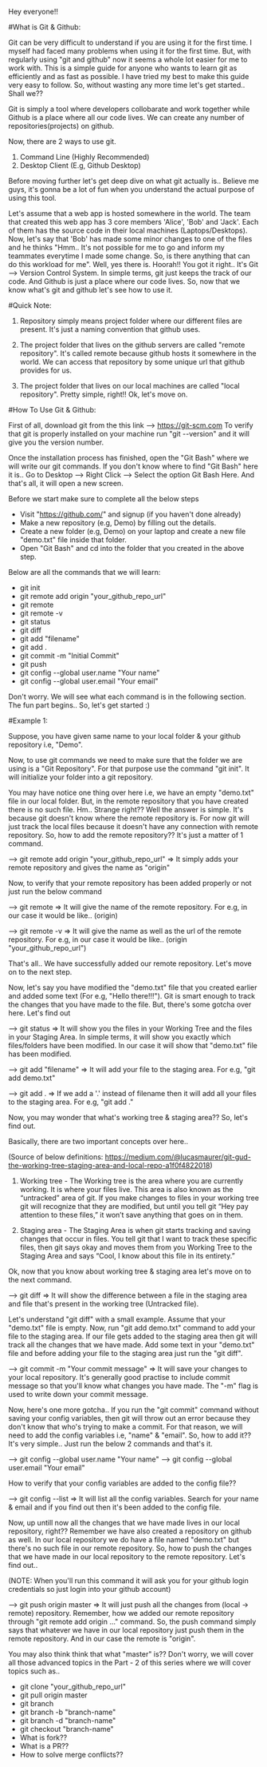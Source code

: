 Hey everyone!!

#What is Git & Github:

Git can be very difficult to understand if you are using it for the first time. I myself had faced many problems when using it for the first time. But, with regularly using "git and github" now it seems a whole lot easier for me to work with. This is a simple guide for anyone who wants to learn git as efficiently and as fast as possible. I have tried my best to make this guide very easy to follow. So, without wasting any more time let's get started.. Shall we??

Git is simply a tool where developers collobarate and work together while Github is a place where all our code lives. We can create any number of repositories(projects) on github.

Now, there are 2 ways to use git.
1) Command Line (Highly Recommended)
2) Desktop Client (E.g, Github Desktop)

Before moving further let's get deep dive on what git actually is.. Believe me guys, it's gonna be a lot of fun when you understand the actual purpose of using this tool.

Let's assume that a web app is hosted somewhere in the world. The team that created this web app has 3 core members 'Alice', 'Bob' and 'Jack'. Each of them has the source code in their local machines (Laptops/Desktops). Now, let's say that 'Bob' has made some minor changes to one of the files and he thinks "Hmm.. It's not possible for me to go and inform my teammates everytime I made some change. So, is there anything that can do this workload for me". Well, yes there is. Hoorah!! You got it right.. It's Git --> Version Control System. In simple terms, git just keeps the track of our code. And Github is just a place where our code lives. So, now that we know what's git and github let's see how to use it.

#Quick Note:

1) Repository simply means project folder where our different files are present. It's just a naming convention that github uses.

2) The project folder that lives on the github servers are called "remote repository". It's called remote because github hosts it somewhere in the world. We can access that repository by some unique url that github provides for us.

3) The project folder that lives on our local machines are called "local repository". Pretty simple, right!! Ok, let's move on.

#How To Use Git & Github:

First of all, download git from the this link --> https://git-scm.com
To verify that git is properly installed on your machine run "git --version" and it will give you the version number.

Once the installation process has finished, open the "Git Bash" where we will write our git commands. If you don't know where to find "Git Bash" here it is.. Go to Desktop --> Right Click --> Select the option Git Bash Here. And that's all, it will open a new screen.

Before we start make sure to complete all the below steps
- Visit "https://github.com/" and signup (if you haven't done already)
- Make a new repository (e.g, Demo) by filling out the details.
- Create a new folder (e.g, Demo) on your laptop and create a new file "demo.txt" file inside that folder.
- Open "Git Bash" and cd into the folder that you created in the above step.

Below are all the commands that we will learn:
- git init
- git remote add origin "your_github_repo_url"
- git remote
- git remote -v
- git status
- git diff
- git add "filename"
- git add .
- git commit -m "Initial Commit"
- git push
- git config --global user.name "Your name"
- git config --global user.email "Your email"

Don't worry. We will see what each command is in the following section. The fun part begins.. So, let's get started :)

#Example 1:

Suppose, you have given same name to your local folder & your github repository i.e, "Demo". 

Now, to use git commands we need to make sure that the folder we are using is a "Git Repository". For that purpose use the command "git init". It will initialize your folder into a git repository.

You may have notice one thing over here i.e, we have an empty "demo.txt" file in our local folder. But, in the remote repository that you have created there is no such file. Hm.. Strange right?? Well the answer is simple. It's because git doesn't know where the remote repository is. For now git will just track the local files because it doesn't have any connection with remote repository. So, how to add the remote repository?? It's just a matter of 1 command.

--> git remote add origin "your_github_repo_url" => It simply adds your remote repository and gives the name as "origin"

Now, to verify that your remote repository has been added properly or not just run the below command

--> git remote => It will give the name of the remote repository. For e.g, in our case it would be like.. (origin)

--> git remote -v => It will give the name as well as the url of the remote repository. For e.g, in our case it would be like.. (origin "your_github_repo_url")

That's all.. We have successfully added our remote repository. Let's move on to the next step.

Now, let's say you have modified the "demo.txt" file that you created earlier and added some text (For e.g, "Hello there!!!"). Git is smart enough to track the changes that you have made to the file. But, there's some gotcha over here. Let's find out 

--> git status => It will show you the files in your Working Tree and the files in your Staging Area. In simple terms, it will show you exactly which files/folders have been modified. In our case it will show that "demo.txt" file has been modified.

--> git add "filename"  => It will add your file to the staging area. For e.g, "git add demo.txt"

--> git add .  => If we add a '.' instead of filename then it will add all your files to the staging area. For e.g, "git add ."

Now, you may wonder that what's working tree & staging area?? So, let's find out. 

Basically, there are two important concepts over here.. 

(Source of below definitions: https://medium.com/@lucasmaurer/git-gud-the-working-tree-staging-area-and-local-repo-a1f0f4822018)

1) Working tree - The Working tree is the area where you are currently working. It is where your files live. This area is also known as the “untracked” area of git. If you make changes to files in your working tree git will recognize that they are modified, but until you tell git “Hey pay attention to these files,” it won’t save anything that goes on in them.

2) Staging area - The Staging Area is when git starts tracking and saving changes that occur in files. You tell git that I want to track these specific files, then git says okay and moves them from you Working Tree to the Staging Area and says “Cool, I know about this file in its entirety.” 

Ok, now that you know about working tree & staging area let's move on to the next command.

--> git diff => It will show the difference between a file in the staging area and file that's present in the working tree (Untracked file). 

Let's understand "git diff" with a small example. Assume that your "demo.txt" file is empty. Now, run "git add demo.txt" command to add your file to the staging area. If our file gets added to the staging area then git will track all the changes that we have made. Add some text in your "demo.txt" file and before adding your file to the staging area just run the "git diff".

--> git commit -m "Your commit message" => It will save your changes to your local repository. It's generally good practise to include commit message so that you'll know what changes you have made. The "-m" flag is used to write down your commit message.

Now, here's one more gotcha.. If you run the "git commit" command without saving your config variables, then git will throw out an error because they don't know that who's trying to make a commit. For that reason, we will need to add the config variables i.e, "name" & "email". So, how to add it?? It's very simple.. Just run the below 2 commands and that's it.

--> git config --global user.name "Your name"
--> git config --global user.email "Your email"

How to verify that your config variables are added to the config file?? 

--> git config --list => It will list all the config variables. Search for your name & email and if you find out then it's been added to the config file.

Now, up untill now all the changes that we have made lives in our local repository, right?? Remember we have also created a repository on github as well. In our local repository we do have a file named "demo.txt" but there's no such file in our remote repository. So, how to push the changes that we have made in our local repository to the remote repository. Let's find out..

(NOTE: When you'll run this command it will ask you for your github login credentials so just login into your github account)

--> git push origin master => It will just push all the changes from (local -> remote) repository. Remember, how we added our remote repository through "git remote add origin ..." command. So, the push command simply says that whatever we have in our local repository just push them in the remote repository. And in our case the remote is "origin". 

You may also think think that what "master" is?? Don't worry, we will cover all those advanced topics in the Part - 2 of this series where we will cover topics such as..

- git clone "your_github_repo_url"
- git pull origin master
- git branch
- git branch -b "branch-name"
- git branch -d "branch-name"
- git checkout "branch-name"
- What is fork??
- What is a PR??
- How to solve merge conflicts??
